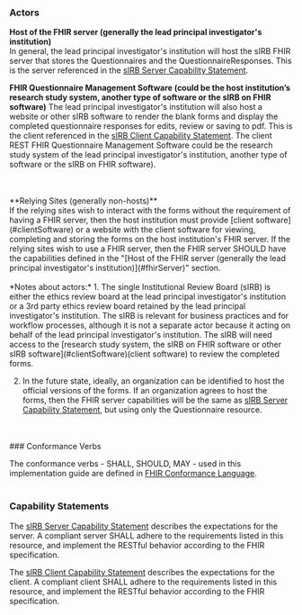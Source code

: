 
### Actors

<a id="fhirServer"></a>
**Host of the FHIR server (generally the lead principal investigator's institution)**<br>
In general, the lead principal investigator's institution will host the sIRB FHIR server that stores the Questionnaires and the QuestionnaireResponses. This is the server referenced in the [sIRB Server Capability Statement](CapabilityStatement-sIRB-CapabilityStatementServer.html). 

<a id="clientSoftware"></a>
**FHIR Questionnaire Management Software (could be the host institution’s research study system, another type of software or the sIRB on FHIR software)**
The lead principal investigator's institution will also host a website or other sIRB software to render the blank forms and display the completed questionnaire responses for edits, review or saving to pdf. This is the client referenced in the [sIRB Client Capability Statement](CapabilityStatement-sIRB-CapabilityStatementClient.html).  The client REST FHIR Questionnaire Management Software could be the research study system of the lead principal investigator's institution, another type of software or the sIRB on FHIR software).

<br>
<br>
**Relying Sites (generally non-hosts)**<br>
If the relying sites wish to interact with the forms without the requirement of having a FHIR server, then the host institution must provide [client software](#clientSoftware) or a website with the client software for viewing, completing and storing the forms on the host institution's FHIR server. If the relying sites wish to use a FHIR server, then the FHIR server SHOULD have the capabilities defined in the "[Host of the FHIR server (generally the lead principal investigator's institution)](#fhirServer)" section.
<br>
<br>
*Notes about actors:*
1. The single Institutional Review Board (sIRB) is either the ethics review board at the lead principal investigator's 
institution or a 3rd party ethics review board retained by the lead principal investigator's institution. The sIRB is relevant for business practices and for workflow processes, although it is not a separate actor because it acting on behalf of the lead principal investigator's institution. The sIRB will need access to the [research study system, the sIRB on FHIR software or other sIRB software](#clientSoftware)(client software) to review the completed forms.

2. In the future state, ideally, an organization can be identified to host the official versions of the forms. If an organization agrees to host the forms, then the FHIR server capabilities will be the same as [sIRB Server Capability Statement](CapabilityStatement-sIRB-CapabilityStatementServer.html), but using only the Questionnaire resource.
<br>
<br>
### Conformance Verbs

The conformance verbs - SHALL, SHOULD, MAY - used in this implementation guide are defined in [FHIR Conformance Language](http://hl7.org/fhir/R4/conformance-rules.html#conflang0).
<br>
<br>

### Capability Statements

The [sIRB Server Capability Statement](CapabilityStatement-sIRB-CapabilityStatementServer.html) describes the expectations for the server. A compliant server SHALL adhere to the requirements listed in this resource, and implement the RESTful behavior according to the FHIR specification. 
<br>

The [sIRB Client Capability Statement](CapabilityStatement-sIRB-CapabilityStatementClient.html) describes the expectations for the client. A compliant client SHALL adhere to the requirements listed in this resource, and implement the RESTful behavior according to the FHIR specification.
<br>
<br>

